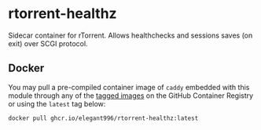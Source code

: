 rtorrent-healthz
===============================================

Sidecar container for rTorrent. Allows healthchecks and sessions saves (on exit) over SCGI protocol.

Docker
-----------------------------------------------
You may pull a pre-compiled container image of `caddy` embedded with this module through any of the [tagged images](https://github.com/Elegant996/rtorrent-healthz/pkgs/container/scgi-transport) on the GitHub Container Registry or using the `latest` tag below:

```
docker pull ghcr.io/elegant996/rtorrent-healthz:latest
```
